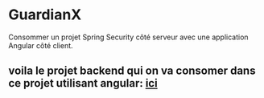 # GuardianX
Consommer un projet Spring Security côté serveur avec une application Angular côté client.
## voila le projet backend qui on va consomer dans ce projet utilisant angular: <a href="https://github.com/mouad5-bot/S3CUR1TY"> ici </a>
